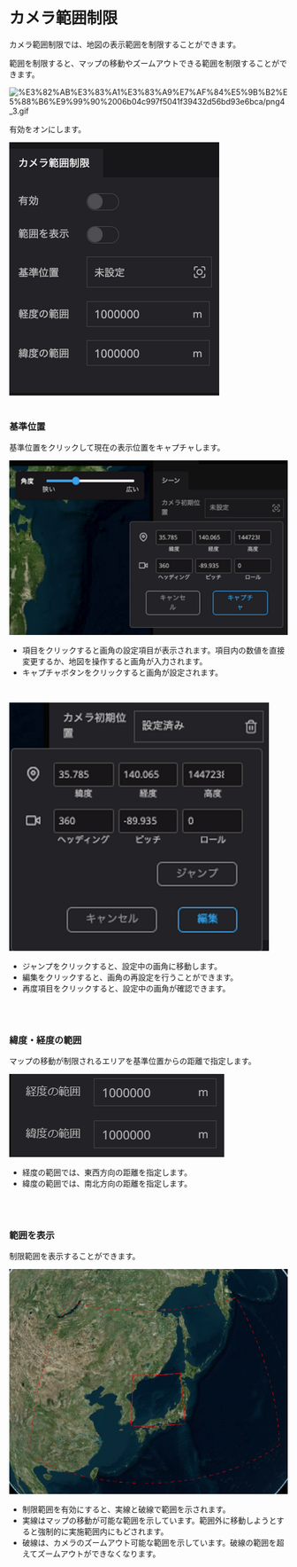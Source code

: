 # カメラ範囲制限

カメラ範囲制限では、地図の表示範囲を制限することができます。

範囲を制限すると、マップの移動やズームアウトできる範囲を制限することができます。

![%E3%82%AB%E3%83%A1%E3%83%A9%E7%AF%84%E5%9B%B2%E5%88%B6%E9%99%90%2006b04c997f5041f39432d56bd93e6bca/png4_3.gif](%E3%82%AB%E3%83%A1%E3%83%A9%E7%AF%84%E5%9B%B2%E5%88%B6%E9%99%90%2006b04c997f5041f39432d56bd93e6bca/png4_3.gif)

有効をオンにします。

![Untitled](%E3%82%AB%E3%83%A1%E3%83%A9%E7%AF%84%E5%9B%B2%E5%88%B6%E9%99%90%2006b04c997f5041f39432d56bd93e6bca/Untitled.png)
<br>
<br>


### 基準位置

基準位置をクリックして現在の表示位置をキャプチャします。

![Untitled](%E3%82%AB%E3%83%A1%E3%83%A9%E7%AF%84%E5%9B%B2%E5%88%B6%E9%99%90%2006b04c997f5041f39432d56bd93e6bca/Untitled%201.png)

- 項目をクリックすると画角の設定項目が表示されます。項目内の数値を直接変更するか、地図を操作すると画角が入力されます。
- キャプチャボタンをクリックすると画角が設定されます。
<br>


![Untitled](%E3%82%AB%E3%83%A1%E3%83%A9%E7%AF%84%E5%9B%B2%E5%88%B6%E9%99%90%2006b04c997f5041f39432d56bd93e6bca/Untitled%202.png)

- ジャンプをクリックすると、設定中の画角に移動します。
- 編集をクリックすると、画角の再設定を行うことができます。
- 再度項目をクリックすると、設定中の画角が確認できます。
<br>
<br>

### 緯度・経度の範囲

マップの移動が制限されるエリアを基準位置からの距離で指定します。

![2023-03-07_21h36_30.png](%E3%82%AB%E3%83%A1%E3%83%A9%E7%AF%84%E5%9B%B2%E5%88%B6%E9%99%90%2006b04c997f5041f39432d56bd93e6bca/2023-03-07_21h36_30.png)

- 経度の範囲では、東西方向の距離を指定します。
- 緯度の範囲では、南北方向の距離を指定します。
<br>
<br>

### 範囲を表示

制限範囲を表示することができます。

![Untitled](%E3%82%AB%E3%83%A1%E3%83%A9%E7%AF%84%E5%9B%B2%E5%88%B6%E9%99%90%2006b04c997f5041f39432d56bd93e6bca/Untitled%203.png)

- 制限範囲を有効にすると、実線と破線で範囲を示されます。
- 実線はマップの移動が可能な範囲を示しています。範囲外に移動しようとすると強制的に実施範囲内にもどされます。
- 破線は、カメラのズームアウト可能な範囲を示しています。破線の範囲を超えてズームアウトができなくなります。
    
